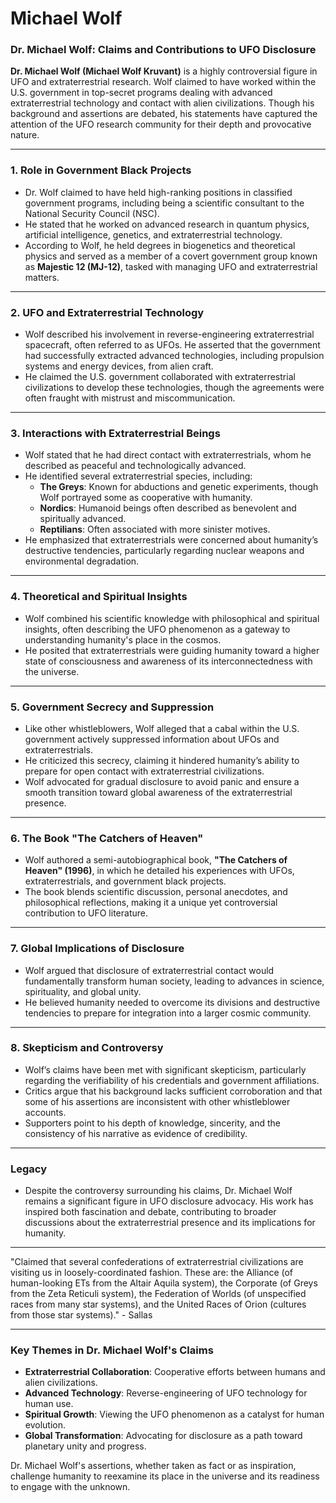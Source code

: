 # Michael Wolf

### Dr. Michael Wolf: Claims and Contributions to UFO Disclosure

**Dr. Michael Wolf (Michael Wolf Kruvant)** is a highly controversial figure in UFO and extraterrestrial research. Wolf claimed to have worked within the U.S. government in top-secret programs dealing with advanced extraterrestrial technology and contact with alien civilizations. Though his background and assertions are debated, his statements have captured the attention of the UFO research community for their depth and provocative nature.

---

### **1. Role in Government Black Projects**

- Dr. Wolf claimed to have held high-ranking positions in classified government programs, including being a scientific consultant to the National Security Council (NSC).
- He stated that he worked on advanced research in quantum physics, artificial intelligence, genetics, and extraterrestrial technology.
- According to Wolf, he held degrees in biogenetics and theoretical physics and served as a member of a covert government group known as **Majestic 12 (MJ-12)**, tasked with managing UFO and extraterrestrial matters.

---

### **2. UFO and Extraterrestrial Technology**

- Wolf described his involvement in reverse-engineering extraterrestrial spacecraft, often referred to as UFOs. He asserted that the government had successfully extracted advanced technologies, including propulsion systems and energy devices, from alien craft.
- He claimed the U.S. government collaborated with extraterrestrial civilizations to develop these technologies, though the agreements were often fraught with mistrust and miscommunication.

---

### **3. Interactions with Extraterrestrial Beings**

- Wolf stated that he had direct contact with extraterrestrials, whom he described as peaceful and technologically advanced.
- He identified several extraterrestrial species, including:
    - **The Greys**: Known for abductions and genetic experiments, though Wolf portrayed some as cooperative with humanity.
    - **Nordics**: Humanoid beings often described as benevolent and spiritually advanced.
    - **Reptilians**: Often associated with more sinister motives.
- He emphasized that extraterrestrials were concerned about humanity’s destructive tendencies, particularly regarding nuclear weapons and environmental degradation.

---

### **4. Theoretical and Spiritual Insights**

- Wolf combined his scientific knowledge with philosophical and spiritual insights, often describing the UFO phenomenon as a gateway to understanding humanity's place in the cosmos.
- He posited that extraterrestrials were guiding humanity toward a higher state of consciousness and awareness of its interconnectedness with the universe.

---

### **5. Government Secrecy and Suppression**

- Like other whistleblowers, Wolf alleged that a cabal within the U.S. government actively suppressed information about UFOs and extraterrestrials.
- He criticized this secrecy, claiming it hindered humanity’s ability to prepare for open contact with extraterrestrial civilizations.
- Wolf advocated for gradual disclosure to avoid panic and ensure a smooth transition toward global awareness of the extraterrestrial presence.

---

### **6. The Book "The Catchers of Heaven"**

- Wolf authored a semi-autobiographical book, **"The Catchers of Heaven" (1996)**, in which he detailed his experiences with UFOs, extraterrestrials, and government black projects.
- The book blends scientific discussion, personal anecdotes, and philosophical reflections, making it a unique yet controversial contribution to UFO literature.

---

### **7. Global Implications of Disclosure**

- Wolf argued that disclosure of extraterrestrial contact would fundamentally transform human society, leading to advances in science, spirituality, and global unity.
- He believed humanity needed to overcome its divisions and destructive tendencies to prepare for integration into a larger cosmic community.

---

### **8. Skepticism and Controversy**

- Wolf’s claims have been met with significant skepticism, particularly regarding the verifiability of his credentials and government affiliations.
- Critics argue that his background lacks sufficient corroboration and that some of his assertions are inconsistent with other whistleblower accounts.
- Supporters point to his depth of knowledge, sincerity, and the consistency of his narrative as evidence of credibility.

---

### **Legacy**

- Despite the controversy surrounding his claims, Dr. Michael Wolf remains a significant figure in UFO disclosure advocacy. His work has inspired both fascination and debate, contributing to broader discussions about the extraterrestrial presence and its implications for humanity.

___
"Claimed that several confederations of extraterrestrial civilizations are visiting us in loosely-coordinated fashion. These are: the Alliance (of human-looking ETs from the Altair Aquila system), the Corporate (of Greys from the Zeta Reticuli system), the Federation of Worlds (of unspecified races from many star systems), and the United Races of Orion (cultures from those star systems)." - Sallas 

---

### **Key Themes in Dr. Michael Wolf's Claims**

- **Extraterrestrial Collaboration**: Cooperative efforts between humans and alien civilizations.
- **Advanced Technology**: Reverse-engineering of UFO technology for human use.
- **Spiritual Growth**: Viewing the UFO phenomenon as a catalyst for human evolution.
- **Global Transformation**: Advocating for disclosure as a path toward planetary unity and progress.

Dr. Michael Wolf's assertions, whether taken as fact or as inspiration, challenge humanity to reexamine its place in the universe and its readiness to engage with the unknown.